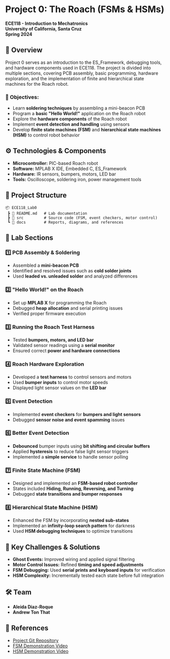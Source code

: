 # Project 0: The Roach (FSMs & HSMs)

**ECE118 - Introduction to Mechatronics**  
**University of California, Santa Cruz**  
**Spring 2024**  

## 📌 Overview

Project 0 serves as an introduction to the ES_Framework, debugging tools, and hardware components used in ECE118. The project is divided into multiple sections, covering PCB assembly, basic programming, hardware exploration, and the implementation of finite and hierarchical state machines for the Roach robot.

### 🔹 Objectives:
- Learn **soldering techniques** by assembling a mini-beacon PCB
- Program a **basic "Hello World!"** application on the Roach robot
- Explore the **hardware components** of the Roach robot
- Implement **event detection and handling** using sensors
- Develop **finite state machines (FSM)** and **hierarchical state machines (HSM)** to control robot behavior

## ⚙️ Technologies & Components

- **Microcontroller:** PIC-based Roach robot
- **Software:** MPLAB X IDE, Embedded C, ES_Framework
- **Hardware:** IR sensors, bumpers, motors, LED bar
- **Tools:** Oscilloscope, soldering iron, power management tools

## 📂 Project Structure

```plaintext
📦 ECE118_Lab0
 ┣ 📜 README.md   # Lab documentation
 ┣ 📂 src         # Source code (FSM, event checkers, motor control)
 ┗ 📂 docs        # Reports, diagrams, and references
```

## 🚀 Lab Sections

### 1️⃣ PCB Assembly & Soldering
- Assembled a **mini-beacon PCB**
- Identified and resolved issues such as **cold solder joints**
- Used **leaded vs. unleaded solder** and analyzed differences

### 2️⃣ "Hello World!" on the Roach
- Set up **MPLAB X** for programming the Roach
- Debugged **heap allocation** and serial printing issues
- Verified proper firmware execution

### 3️⃣ Running the Roach Test Harness
- Tested **bumpers, motors, and LED bar**
- Validated sensor readings using a **serial monitor**
- Ensured correct **power and hardware connections**

### 4️⃣ Roach Hardware Exploration
- Developed a **test harness** to control sensors and motors
- Used **bumper inputs** to control motor speeds
- Displayed light sensor values on the **LED bar**

### 5️⃣ Event Detection
- Implemented **event checkers** for **bumpers and light sensors**
- Debugged **sensor noise and event spamming** issues

### 6️⃣ Better Event Detection
- **Debounced** bumper inputs using **bit shifting and circular buffers**
- Applied **hysteresis** to reduce false light sensor triggers
- Implemented a **simple service** to handle sensor polling

### 7️⃣ Finite State Machine (FSM)
- Designed and implemented an **FSM-based robot controller**
- States included **Hiding, Running, Reversing, and Turning**
- Debugged **state transitions and bumper responses**

### 8️⃣ Hierarchical State Machine (HSM)
- Enhanced the FSM by incorporating **nested sub-states**
- Implemented an **infinity-loop search pattern** for darkness
- Used **HSM debugging techniques** to optimize transitions

## 🎯 Key Challenges & Solutions

- **Ghost Events:** Improved wiring and applied signal filtering
- **Motor Control Issues:** Refined **timing and speed adjustments**
- **FSM Debugging:** Used **serial prints and keyboard inputs** for verification
- **HSM Complexity:** Incrementally tested each state before full integration


## 🛠 Team
- **Aleida Diaz-Roque**
- **Andrew Ton That**


## 🔗 References
- [Project Git Repository](https://git.ucsc.edu/adiazroq/ece118_lab0)
- [FSM Demonstration Video](https://youtu.be/qtOb4daB8VE)
- [HSM Demonstration Video](https://youtu.be/aQDWnOwneKg)



